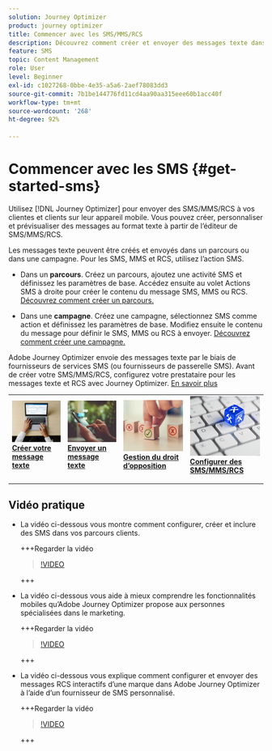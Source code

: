 ```yaml
---
solution: Journey Optimizer
product: journey optimizer
title: Commencer avec les SMS/MMS/RCS
description: Découvrez comment créer et envoyer des messages texte dans Journey Optimizer.
feature: SMS
topic: Content Management
role: User
level: Beginner
exl-id: c1027268-0bbe-4e35-a5a6-2aef78083dd3
source-git-commit: 7b1be144776fd11cd4aa90aa315eee60b1acc40f
workflow-type: tm+mt
source-wordcount: '268'
ht-degree: 92%

---
```


# Commencer avec les SMS {#get-started-sms}

Utilisez [!DNL Journey Optimizer] pour envoyer des SMS/MMS/RCS à vos clientes et clients sur leur appareil mobile. Vous pouvez créer, personnaliser et prévisualiser des messages au format texte à partir de l’éditeur de SMS/MMS/RCS.

Les messages texte peuvent être créés et envoyés dans un parcours ou dans une campagne. Pour les SMS, MMS et RCS, utilisez l’action SMS.

* Dans un **parcours**. Créez un parcours, ajoutez une activité SMS et définissez les paramètres de base. Accédez ensuite au volet Actions SMS à droite pour créer le contenu du message SMS, MMS ou RCS. [Découvrez comment créer un parcours.](../building-journeys/journey-gs.md)

* Dans une **campagne**. Créez une campagne, sélectionnez SMS comme action et définissez les paramètres de base. Modifiez ensuite le contenu du message pour définir le SMS, MMS ou RCS à envoyer. [Découvrez comment créer une campagne.](../campaigns/create-campaign.md#configure)

Adobe Journey Optimizer envoie des messages texte par le biais de fournisseurs de services SMS (ou fournisseurs de passerelle SMS). Avant de créer votre SMS/MMS/RCS, configurez votre prestataire pour les messages texte et RCS avec Journey Optimizer. [En savoir plus](sms-configuration.md)

<table style="table-layout:fixed"><tr style="border: 0;">
<td>
<a href="create-sms.md">
<img alt="Prospect" src="../assets/do-not-localize/sms-create.jpeg">
</a>
<div><a href="create-sms.md"><strong>Créer votre message texte</strong>
</div>
<p>
</td>
<td>
<a href="send-sms.md">
<img alt="Peu fréquent" src="../assets/do-not-localize/sms-sending.jpg">
</a>
<div>
<a href="send-sms.md"><strong>Envoyer un message texte</strong></a>
</div>
<p></td>
<td>
<a href="sms-opt-out.md">
<img alt="Validation" src="../assets/do-not-localize/sms-opt-out.jpg">
</a>
<div>
<a href="sms-opt-out.md"><strong>Gestion du droit d’opposition</strong></a>
</div>
<p>
</td>
<td>
<a href="sms-configuration.md">
<img alt="Validation" src="../assets/do-not-localize/sms-config.jpg">
</a>
<div>
<a href="sms-configuration.md"><strong>Configurer des SMS/MMS/RCS</strong></a>
</div>
<p>
</td>
</tr></table>

## Vidéo pratique

* La vidéo ci-dessous vous montre comment configurer, créer et inclure des SMS dans vos parcours clients.

  +++Regarder la vidéo

  >[!VIDEO](https://video.tv.adobe.com/v/3420509?learn=on)

  +++

* La vidéo ci-dessous vous aide à mieux comprendre les fonctionnalités mobiles qu’Adobe Journey Optimizer propose aux personnes spécialisées dans le marketing.


  +++Regarder la vidéo

  >[!VIDEO](https://video.tv.adobe.com/v/3426021?quality=12&learn=on)

  +++

* La vidéo ci-dessous vous explique comment configurer et envoyer des messages RCS interactifs d’une marque dans Adobe Journey Optimizer à l’aide d’un fournisseur de SMS personnalisé.


  +++Regarder la vidéo

  >[!VIDEO](https://video.tv.adobe.com/v/3464755)

  +++
